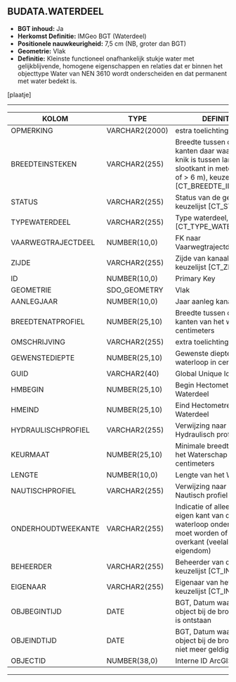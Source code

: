 ﻿## BUDATA.WATERDEEL


* __BGT inhoud:__ Ja
* __Herkomst Definitie:__ IMGeo BGT (Waterdeel)
* __Positionele nauwkeurigheid:__ 7,5 cm (NB, groter dan BGT)
* __Geometrie:__ Vlak
* __Definitie:__ Kleinste functioneel onafhankelijk stukje water met gelijkblijvende, homogene eigenschappen en relaties dat er binnen het objecttype Water van NEN 3610 wordt onderscheiden en dat permanent met water bedekt is. 

[plaatje]

***

|KOLOM                           	|TYPE          	|DEFINITIE|
|------                          	|----          	|-----    |
|OPMERKING                       	|VARCHAR2(2000)	|estra toelichting|
|BREEDTEINSTEKEN                 	|VARCHAR2(255) 	|Breedte tussen de twee kanten daar waar er een knik is tussen land en slootkant in meters (< 6 m of > 6 m), keuzelijst [CT_BREEDTE_INSTEKEN]|
|STATUS                          	|VARCHAR2(255) 	|Status van de gegevens, keuzelijst [CT_STATUS]|
|TYPEWATERDEEL                   	|VARCHAR2(255) 	|Type waterdeel, keuzelijst [CT_TYPE_WATERDEEL]|
|VAARWEGTRAJECTDEEL              	|NUMBER(10,0)  	|FK naar Vaarwegtrajectdeel|
|ZIJDE                           	|VARCHAR2(255) 	|Zijde van kanaal, keuzelijst [CT_ZIJDE]|
|ID                              	|NUMBER(10,0)  	|Primary Key|
|GEOMETRIE                       	|SDO_GEOMETRY  	|Vlak|
|AANLEGJAAR                      	|NUMBER(10,0)  	|Jaar aanleg kanaal|
|BREEDTENATPROFIEL               	|NUMBER(25,10) 	|Breedte tussen de twee kanten van het water in centimeters|
|OMSCHRIJVING                    	|VARCHAR2(255) 	|extra toelichting|
|GEWENSTEDIEPTE                  	|NUMBER(25,10) 	|Gewenste diepte van de waterloop in centimeters|
|GUID                            	|VARCHAR2(40)  	|Global Unique Identifier|
|HMBEGIN                         	|NUMBER(25,10) 	|Begin Hectometrering van Waterdeel|
|HMEIND                          	|NUMBER(25,10) 	|Eind Hectometrering van Waterdeel|
|HYDRAULISCHPROFIEL              	|VARCHAR2(255) 	|Verwijzing naar het Hydraulisch profiel|
|KEURMAAT                        	|NUMBER(25,10) 	|Minimale breedte volgens het Waterschap in centimeters|
|LENGTE                          	|NUMBER(10,0)  	|Lengte van het Waterdeel|
|NAUTISCHPROFIEL                 	|VARCHAR2(255) 	|Verwijzing naar het Nautisch profiel|
|ONDERHOUDTWEEKANTE              	|VARCHAR2(255) 	|Indicatie of alleen de eigen kant van de waterloop onderhouden moet worden of ook de overkant (veelal in ander eigendom)|
|BEHEERDER                       	|VARCHAR2(255) 	|Beheerder van de halte, keuzelijst [CT_INSTANTIE]|
|EIGENAAR                        	|VARCHAR2(255) 	|Eigenaar van het object, keuzelijst [CT_INSTANTIE]|
|OBJBEGINTIJD                    	|DATE          	|BGT, Datum waarop het object bij de bronhouder is ontstaan|
|OBJEINDTIJD                     	|DATE          	|BGT, Datum waarop het object bij de bronhouder niet meer geldig is|
|OBJECTID                        	|NUMBER(38,0)   |Interne ID ArcGIS|

***


